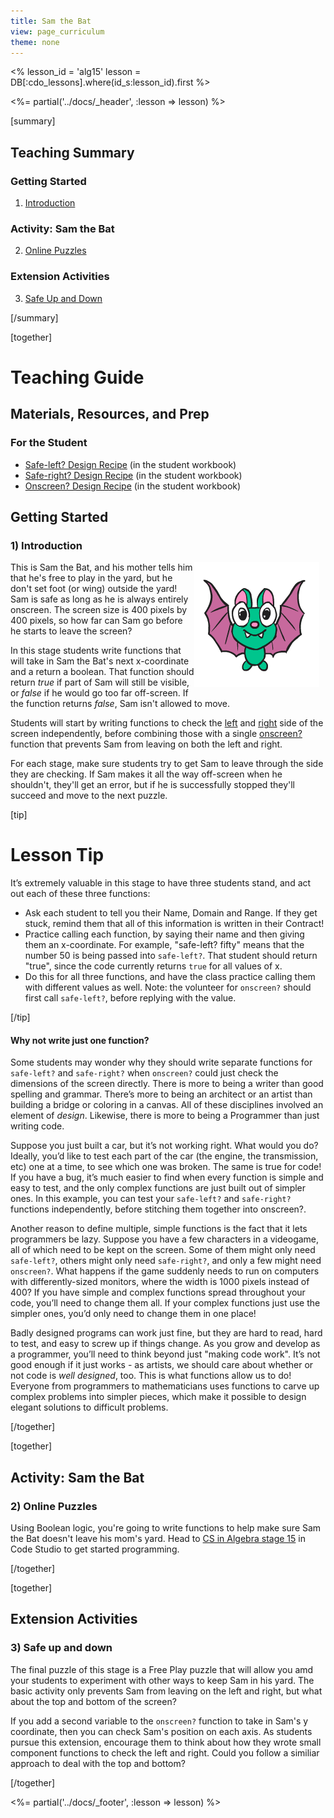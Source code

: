 ```yaml
---
title: Sam the Bat
view: page_curriculum
theme: none
---
```


<%
lesson_id = 'alg15'
lesson = DB[:cdo_lessons].where(id_s:lesson_id).first
%>

<%= partial('../docs/_header', :lesson => lesson) %>

[summary]

## Teaching Summary
### **Getting Started**
 
1) [Introduction](#GetStarted)  

### **Activity: Sam the Bat**  

2) [Online Puzzles](#Activity1)

### **Extension Activities**

3) [Safe Up and Down](#Extension)

[/summary]

[together]

# Teaching Guide

## Materials, Resources, and Prep
### For the Student
- [Safe-left? Design Recipe](../docs/worksheets/safe_left.pdf) (in the student workbook)
- [Safe-right? Design Recipe](../docs/worksheets/safe_right.pdf) (in the student workbook)
- [Onscreen? Design Recipe](../docs/worksheets/onscreen.pdf) (in the student workbook)

## Getting Started

### <a name="GetStarted"></a> 1) Introduction

<img src="bat_animated.gif" style="float:right; margin: 0 10px 10px 0"/>This is Sam the Bat, and his mother tells him that he's free to play in the yard, but he don't set foot (or wing) outside the yard! Sam is safe as long as he is always entirely onscreen. The screen size is 400 pixels by 400 pixels, so how far can Sam go before he starts to leave the screen?

In this stage students write functions that will take in Sam the Bat's next x-coordinate and a return a boolean.  That function should return _true_ if part of Sam will still be visible, or _false_ if he would go too far off-screen. If the function returns _false_, Sam isn't allowed to move. 

Students will start by writing functions to check the [left](../docs/worksheets/safe_left.pdf) and [right](../docs/worksheets/safe_right.pdf) side of the screen independently, before combining those with a single [onscreen?](../docs/worksheets/onscreen.pdf) function that prevents Sam from leaving on both the left and right.

For each stage, make sure students try to get Sam to leave through the side they are checking. If Sam makes it all the way off-screen when he shouldn't, they'll get an error, but if he is successfully stopped they'll succeed and move to the next puzzle.

[tip]

# Lesson Tip

It’s extremely valuable in this stage to have three students stand, and act out each of these three functions:
- Ask each student to tell you their Name, Domain and Range. If they get stuck, remind them that all of this information is written in their Contract!
- Practice calling each function, by saying their name and then giving them an x-coordinate. For example, "safe-left? fifty" means that the number 50 is being passed into `safe-left?`. That student should return "true", since the code currently returns `true` for all values of x.
- Do this for all three functions, and have the class practice calling them with different values as well.
Note: the volunteer for `onscreen?` should first call `safe-left?`, before replying with the value.

[/tip]

#### Why not write just one function?

Some students may wonder why they should write separate functions for `safe-left?` and `safe-right?` when `onscreen?` could just check the dimensions of the screen directly. There is more to being a writer than good spelling and grammar. There’s more to being an architect or an artist than building a bridge or coloring in a canvas. All of these disciplines involved an element of _design_. Likewise, there is more to being a Programmer than just writing code.

Suppose you just built a car, but it’s not working right. What would you do? Ideally, you’d like to test each part of the car (the engine, the transmission, etc) one at a time, to see which one was broken. The same is true for code! If you have a bug, it’s much easier to find when every function is simple and easy to test, and the only complex functions are just built out of simpler ones. In this example, you can test your `safe-left?` and `safe-right?` functions independently, before stitching them together into onscreen?.

Another reason to define multiple, simple functions is the fact that it lets programmers be lazy. Suppose you have a few characters in a videogame, all of which need to be kept on the screen. Some of them might only need `safe-left?`, others might only need `safe-right?`, and only a few might need `onscreen?`. What happens if the game suddenly needs to run on computers with differently-sized monitors, where the width is 1000 pixels instead of 400? If you have simple and complex functions spread throughout your code, you’ll need to change them all. If your complex functions just use the simpler ones, you’d only need to change them in one place!


Badly designed programs can work just fine, but they are hard to read, hard to test, and easy to screw up if things change. As you grow and develop as a programmer, you’ll need to think beyond just "making code work". It’s not good enough if it just works - as artists, we should care about whether or not code is _well designed_, too. This is what functions allow us to do! Everyone from programmers to mathematicians uses functions to carve up complex problems into simpler pieces, which make it possible to design elegant solutions to difficult problems.

[/together]

[together]

## Activity: Sam the Bat
### <a name="Activity1"></a> 2) Online Puzzles

Using Boolean logic, you're going to write functions to help make sure Sam the Bat doesn't leave his mom's yard. Head to [CS in Algebra stage 15](http://studio.code.org/s/algebra/lessons/15/levels/1) in Code Studio to get started programming.

[/together]

[together]

## Extension Activities
### <a name="Extension"></a> 3) Safe up and down

The final puzzle of this stage is a Free Play puzzle that will allow you amd your students to experiment with other ways to keep Sam in his yard. The basic activity only prevents Sam from leaving on the left and right, but what about the top and bottom of the screen?

If you add a second variable to the `onscreen?` function to take in Sam's y coordinate, then you can check Sam's position on each axis. As students pursue this extension, encourage them to think about how they wrote small component functions to check the left and right. Could you follow a similiar approach to deal with the top and bottom?

[/together]

<%= partial('../docs/_footer', :lesson => lesson) %>